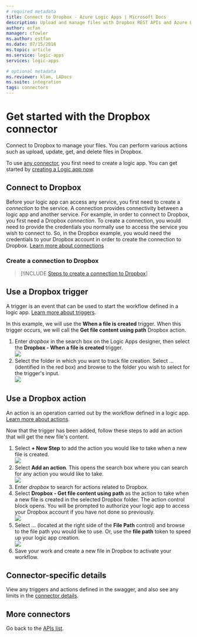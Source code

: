 ```yaml
---
# required metadata
title: Connect to Dropbox - Azure Logic Apps | Microsoft Docs
description: Upload and manage files with Dropbox REST APIs and Azure Logic Apps
author: ecfan
manager: cfowler
ms.author: estfan
ms.date: 07/15/2016
ms.topic: article
ms.service: logic-apps
services: logic-apps

# optional metadata
ms.reviewer: klam, LADocs
ms.suite: integration
tags: connectors
---
```


# Get started with the Dropbox connector
Connect to Dropbox to manage your files. You can perform various actions such as upload, update, get, and delete files in Dropbox.

To use [any connector](apis-list.md), you first need to create a logic app. You can get started by [creating a Logic app now](../logic-apps/quickstart-create-first-logic-app-workflow.md).

## Connect to Dropbox
Before your logic app can access any service, you first need to create a *connection* to the service. A connection provides connectivity between a logic app and another service. For example, in order to connect to Dropbox, you first need a Dropbox *connection*. To create a connection, you would need to provide the credentials you normally use to access the service you wish to connect to. So, in the Dropbox example, you would need the credentials to your Dropbox account in order to create the connection to Dropbox. [Learn more about connections]()

### Create a connection to Dropbox
> [!INCLUDE [Steps to create a connection to Dropbox](../../includes/connectors-create-api-dropbox.md)]
> 
> 

## Use a Dropbox trigger
A trigger is an event that can be used to start the workflow defined in a logic app. [Learn more about triggers](../logic-apps/logic-apps-overview.md#logic-app-concepts).

In this example, we will use the **When a file is created** trigger. When this trigger occurs, we will call the **Get file content using path** Dropbox action. 

1. Enter *dropbox* in the search box on the Logic Apps designer, then select the **Dropbox - When a file is created** trigger.      
   ![](../../includes/media/connectors-create-api-dropbox/using-dropbox-trigger.PNG)  
2. Select the folder in which you want to track file creation. Select ... (identified in the red box) and browse to the folder you wish to select for the trigger's input.  
   ![](../../includes/media/connectors-create-api-dropbox/using-dropbox-trigger-2.PNG)  

## Use a Dropbox action
An action is an operation carried out by the workflow defined in a logic app. [Learn more about actions](../logic-apps/logic-apps-overview.md#logic-app-concepts).

Now that the trigger has been added, follow these steps to add an action that will get the new file's content.

1. Select **+ New Step** to add the action you would like to take when a new file is created.  
   ![](../../includes/media/connectors-create-api-dropbox/using-dropbox-action.PNG)
2. Select **Add an action**. This opens the search box where you can search for any action you would like to take.  
   ![](../../includes/media/connectors-create-api-dropbox/using-dropbox-action-2.PNG)
3. Enter *dropbox* to search for actions related to Dropbox.  
4. Select **Dropbox - Get file content using path** as the action to take when a new file is created in the selected Dropbox folder. The action control block opens. You will be prompted to authorize your logic app to access your Dropbox account if you have not done so previously.  
   ![](../../includes/media/connectors-create-api-dropbox/using-dropbox-action-3.PNG)  
5. Select ... (located at the right side of the **File Path** control) and browse to the file path you would like to use. Or, use the **file path** token to speed up your logic app creation.  
   ![](../../includes/media/connectors-create-api-dropbox/using-dropbox-action-4.PNG)  
6. Save your work and create a new file in Dropbox to activate your workflow.  

## Connector-specific details

View any triggers and actions defined in the swagger, and also see any limits in the [connector details](/connectors/dropbox/).

## More connectors
Go back to the [APIs list](apis-list.md).